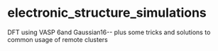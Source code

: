 # electronic_structure_simulations
DFT using VASP 6and Gaussian16-- plus some tricks and solutions to common usage of remote clusters
